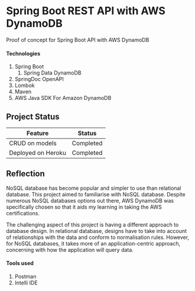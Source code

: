 # Spring Boot REST API with AWS DynamoDB
Proof of concept for Spring Boot API with AWS DynamoDB


#### Technologies
1. Spring Boot
   1. Spring Data DynamoDB
2. SpringDoc OpenAPI
3. Lombok
4. Maven
5. AWS Java SDK For Amazon DynamoDB


## Project Status


|Feature|Status  |
|--|--|
|CRUD on models|Completed  |
| Deployed on Heroku| Completed


## Reflection

NoSQL database has become popular and simpler to use than relational database. This project aimed to familiarise with NoSQL database. Despite numerous NoSQL databases options out there, AWS DynamoDB was specifically chosen so that it aids my learning in taking the AWS certifications.

The challenging aspect of this project is having a different approach to database design. In relational database, designs have to take into account of relationships with the data and conform to normalisation rules. However, for NoSQL databases, it takes more of an application-centric approach, concerning with how the application will query data. 


#### Tools used
1. Postman
2. Intelli IDE
